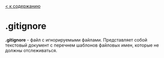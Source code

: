 [< к содержанию](./readme.md)

# .gitignore

**.gitignore** - файл с игнорируемыми файлами. Представляет собой текстовый документ с перечнем шаблонов файловых имен, которые не должны отслеживаться.